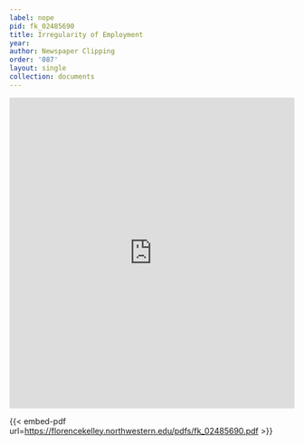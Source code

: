 ```yaml
---
label: nope
pid: fk_02485690
title: Irregularity of Employment
year:
author: Newspaper Clipping
order: '087'
layout: single
collection: documents
---
```

<iframe src="https://northwestern.app.box.com/embed/s/xxm6nct5ae90hnaktg1whd5pc6rwdhay?sortColumn=date&view=list" width="100%" height="550" frameborder="0" allowfullscreen webkitallowfullscreen msallowfullscreen></iframe>


{{< embed-pdf url=https://florencekelley.northwestern.edu/pdfs/fk_02485690.pdf >}}
